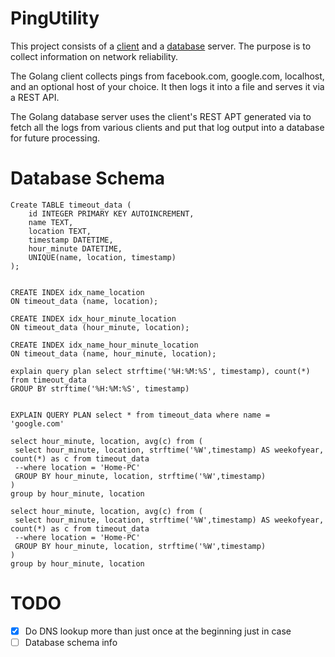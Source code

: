 # PingUtility

This project consists of a [client](PingUtility/) and a [database](Database/) server. The purpose is to collect information on network reliability.

The Golang client collects pings from facebook.com, google.com, localhost, and an optional host of your choice. It then logs it into a file and serves it via a REST API.

The Golang database server uses the client's REST APT generated via to fetch all the logs from various clients and put that log output into a database for future processing.

# Database Schema

```
Create TABLE timeout_data (
    id INTEGER PRIMARY KEY AUTOINCREMENT,
    name TEXT,
	location TEXT,
    timestamp DATETIME,
	hour_minute DATETIME,
	UNIQUE(name, location, timestamp)
);


CREATE INDEX idx_name_location
ON timeout_data (name, location);

CREATE INDEX idx_hour_minute_location
ON timeout_data (hour_minute, location);

CREATE INDEX idx_name_hour_minute_location
ON timeout_data (name, hour_minute, location);

explain query plan select strftime('%H:%M:%S', timestamp), count(*) from timeout_data
GROUP BY strftime('%H:%M:%S', timestamp)


EXPLAIN QUERY PLAN select * from timeout_data where name = 'google.com'

select hour_minute, location, avg(c) from (
 select hour_minute, location, strftime('%W',timestamp) AS weekofyear, count(*) as c from timeout_data
 --where location = 'Home-PC'
 GROUP BY hour_minute, location, strftime('%W',timestamp)
)
group by hour_minute, location

select hour_minute, location, avg(c) from (
 select hour_minute, location, strftime('%W',timestamp) AS weekofyear, count(*) as c from timeout_data
 --where location = 'Home-PC'
 GROUP BY hour_minute, location, strftime('%W',timestamp)
)
group by hour_minute, location
```

# TODO

- [x] Do DNS lookup more than just once at the beginning just in case
- [ ] Database schema info
